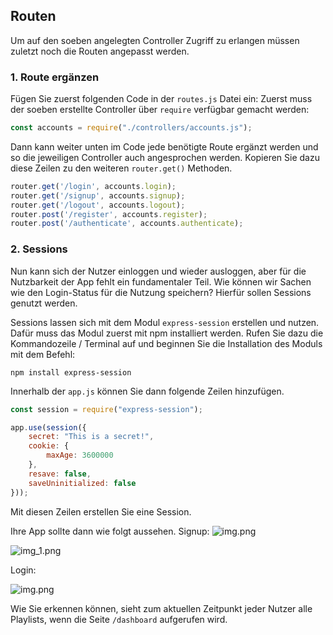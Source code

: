 ## Routen

Um auf den soeben angelegten Controller Zugriff zu erlangen müssen zuletzt noch die Routen angepasst werden.

### 1. Route ergänzen
Fügen Sie zuerst folgenden Code in der `routes.js` Datei ein:
Zuerst muss der soeben erstellte Controller über `require` verfügbar gemacht werden:

~~~ js
const accounts = require("./controllers/accounts.js");
~~~

Dann kann weiter unten im Code jede benötigte Route ergänzt werden und so die jeweiligen Controller auch angesprochen werden. Kopieren Sie dazu diese Zeilen zu den weiteren `router.get()` Methoden.
~~~ js
router.get('/login', accounts.login);
router.get('/signup', accounts.signup);
router.get('/logout', accounts.logout);
router.post('/register', accounts.register);
router.post('/authenticate', accounts.authenticate);
~~~

### 2. Sessions
Nun kann sich der Nutzer einloggen und wieder ausloggen, aber für die Nutzbarkeit der App fehlt ein fundamentaler Teil. Wie können wir Sachen wie den Login-Status für die Nutzung speichern? 
Hierfür sollen Sessions genutzt werden.

Sessions lassen sich mit dem Modul `express-session` erstellen und nutzen.
Dafür muss das Modul zuerst mit npm installiert werden.
Rufen Sie dazu die Kommandozeile / Terminal auf und beginnen Sie die Installation des Moduls mit dem Befehl:
~~~shell
npm install express-session 
~~~

Innerhalb der `app.js` können Sie dann folgende Zeilen hinzufügen. 
~~~ js
const session = require("express-session");

app.use(session({
    secret: "This is a secret!",
    cookie: {
        maxAge: 3600000
    },
    resave: false,
    saveUninitialized: false
}));
~~~
Mit diesen Zeilen erstellen Sie eine Session. 

Ihre App sollte dann wie folgt aussehen. Signup:
![img.png](img/img.png)

![img_1.png](img/img_1.png)

Login:

![img.png](img/img_2_corrected.png)

Wie Sie erkennen können, sieht zum aktuellen Zeitpunkt jeder Nutzer alle Playlists, wenn die Seite `/dashboard` aufgerufen wird.

